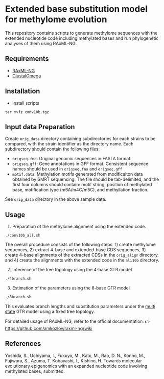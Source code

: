 # Extended base substitution model for methylome evolution

This repository contains scripts to generate methylome sequences with the extended nucleotide code including methylated bases and run phylogenetic analyses of them using RAxML-NG.

## Requirements

- [RAxML-NG](https://github.com/amkozlov/raxml-ng)
- [ClustalOmega ](http://www.clustal.org/omega/)

## Installation

- Install scripts

```
tar xvfz conv10b.tgz
```

## Input data Preparation

Create `orig_data` directory containing subdirectories for each strains to be compared, with the strain identifier as the directory name. Each subdirectory should contain the following files:

- `origseq.fna`: Original genomic sequences in FASTA format.
- `origseq.gff`: Gene annotations in GFF format. Consistent sequence names should be used in `origseq.fna` and `origseq.gff`
- `motif.data`: Methylation motifs generated from modificaiton data obtained by SMRT sequencing. The file should be tab-delimited, and the first four columns should contain: motif string, position of methylated base, motification type (m6A/m4C/m5C), and methyllation fraction.


See `orig_data` directory in the above sample data.


## Usage

1. Preparation of the methylome alignment using the extended code.

```
./conv10b_all.sh
```

The overall procedure consists of the following steps: 1) create methylome sequences, 2) extract 4-base and extended-base CDS sequences, 3) create 4-base alignments of the extracted CDSs in the `orig_align` directory, and 4) create the alignments with the extended code  in the `ali10b` directory.



2. Inference of the tree topology using the 4-base GTR model 


```bash
./4branch.sh
```

3. Estimation of the parameters using the 8-base GTR model 


```sh
./8branch.sh
```

This evaluates branch lengths and substitution parameters under the [multi state](https://github.com/amkozlov/raxml-ng/wiki/Input-data#evolutionary-model:~:text=Morphological/multistate) GTR model using a fixed tree topology.


For detailed usage of RAxML-NG, refer to the official documentation:
👉 https://github.com/amkozlov/raxml-ng/wiki

## References

Yoshida, S., Uchiyama, I., Fukuyo, M., Kato, M., Rao, D. N., Konno, M., Fujiwara, S., Azuma, T. Kobayashi, I., Kishino, H.
Towards molecular evolutionary epigenomics with an expanded nucleotide code involving methylated bases, submitted.
